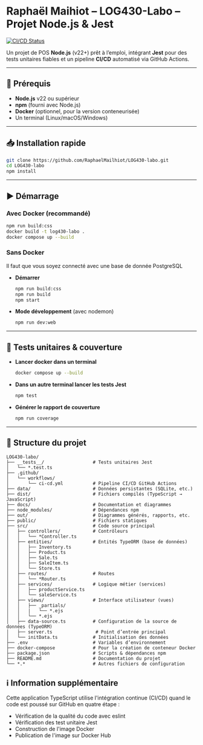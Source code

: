 # Raphaël Maihiot – LOG430-Labo – Projet Node.js & Jest

[![CI/CD Status](https://github.com/RaphaelMailhiot/LOG430-labo/actions/workflows/ci-cd.yml/badge.svg)](https://github.com/RaphaelMailhiot/LOG430-labo/actions/workflows/ci-cd.yml)

Un projet de POS **Node.js** (v22+) prêt à l’emploi, intégrant **Jest** pour des tests unitaires fiables et un pipeline **CI/CD** automatisé via GitHub Actions.

---

## 🚀 Prérequis

* **Node.js** v22 ou supérieur
* **npm** (fourni avec Node.js)
* **Docker** (optionnel, pour la version conteneurisée)
* Un terminal (Linux/macOS/Windows)

---

## 📥 Installation rapide

```bash
git clone https://github.com/RaphaelMailhiot/LOG430-labo.git
cd LOG430-labo
npm install
```

---

## ▶️ Démarrage

### Avec Docker (recommandé)

```bash
npm run build:css
docker build -t log430-labo .
docker compose up --build
```

### Sans Docker

Il faut que vous soyez connecté avec une base de donnée PostgreSQL
* **Démarrer**

  ```bash
  npm run build:css
  npm run build
  npm start
  ```
* **Mode développement** (avec nodemon)

  ```bash
  npm run dev:web
  ```

---

## 🧪 Tests unitaires & couverture

* **Lancer docker dans un terminal**

  ```bash
  docker compose up --build
  ```

* **Dans un autre terminal lancer les tests Jest**

  ```bash
  npm test
  ```
* **Générer le rapport de couverture**

  ```bash
  npm run coverage
  ```

---

## 📁 Structure du projet

```
LOG430-labo/
├── __tests__/                  # Tests unitaires Jest
│   └── *.test.ts
├── .github/
│   └── workflows/
│       └── ci-cd.yml           # Pipeline CI/CD GitHub Actions
├── data/                       # Données persistantes (SQLite, etc.)
├── dist/                       # Fichiers compilés (TypeScript → JavaScript)
├── docs/                       # Documentation et diagrammes
├── node_modules/               # Dépendances npm
├── out/                        # Diagrammes générés, rapports, etc.
├── public/                     # Fichiers statiques
├── src/                        # Code source principal
│   ├── controllers/            # Contrôleurs
│   │   └── *Controller.ts
│   ├── entities/               # Entités TypeORM (base de données)
│   │   ├── Inventory.ts
│   │   ├── Product.ts
│   │   ├── Sale.ts
│   │   ├── SaleItem.ts
│   │   └── Store.ts
│   ├── routes/                 # Routes
│   │   └── *Router.ts
│   ├── services/               # Logique métier (services)
│   │   ├── productService.ts
│   │   └── saleService.ts
│   ├── views/                  # Interface utilisateur (vues)
│   │   ├── _partials/
│   │   |   └── *.ejs
│   │   └── *.ejs
│   ├── data-source.ts          # Configuration de la source de données (TypeORM)
│   ├── server.ts                # Point d’entrée principal
│   └── initData.ts             # Initialisation des données
├── .env                        # Variables d’environnement
├── docker-compose              # Pour la création de conteneur Docker
├── package.json                # Scripts & dépendances npm
├── README.md                   # Documentation du projet
└── *.*                         # Autres fichiers de configuration
```

## ℹ️ Information supplémentaire

Cette application TypeScript utilise l'intégration continue (CI/CD) quand le code est poussé sur GitHub en quatre étape :
* Vérification de la qualité du code avec eslint
* Vérification des test unitaire Jest
* Construction de l'image Docker
* Publication de l'image sur Docker Hub